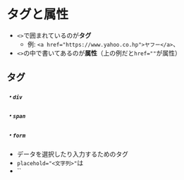 # タグと属性
- `<>`で囲まれているのが**タグ**
  - 例: `<a href="https://www.yahoo.co.hp">ヤフー</a>`、
- `<>`の中で書いてあるのが**属性**（上の例だと`href=""`が属性）

## タグ
##### ・`div`


##### ・`span`

##### ・`form`
- データを選択したり入力するためのタグ
- `placehold="<文字列>"`は
- ``